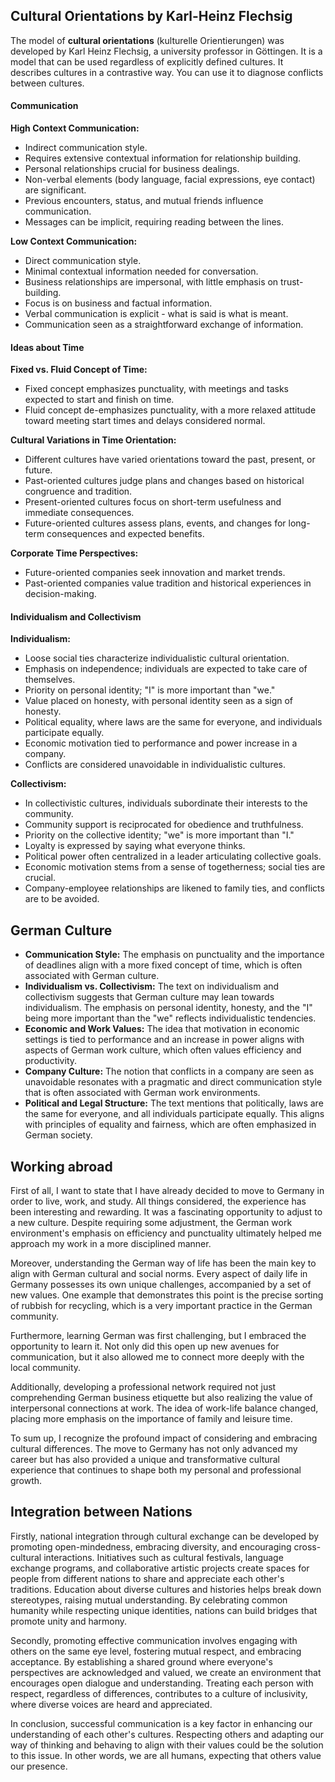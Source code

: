 ## Cultural Orientations by Karl-Heinz Flechsig

The model of **cultural orientations** (kulturelle Orientierungen) was developed by Karl Heinz Flechsig, a university professor in Göttingen. It is a model that can be used regardless of explicitly defined cultures. It describes cultures in a contrastive way. You can use it to diagnose conflicts between cultures.

#### Communication
**High Context Communication:**
- Indirect communication style.
- Requires extensive contextual information for relationship building.
- Personal relationships crucial for business dealings.
- Non-verbal elements (body language, facial expressions, eye contact) are significant.
- Previous encounters, status, and mutual friends influence communication.
- Messages can be implicit, requiring reading between the lines.

**Low Context Communication:**
- Direct communication style.
- Minimal contextual information needed for conversation.
- Business relationships are impersonal, with little emphasis on trust-building.
- Focus is on business and factual information.
- Verbal communication is explicit - what is said is what is meant.
- Communication seen as a straightforward exchange of information.

#### Ideas about Time
**Fixed vs. Fluid Concept of Time:**
- Fixed concept emphasizes punctuality, with meetings and tasks expected to start and finish on time.
- Fluid concept de-emphasizes punctuality, with a more relaxed attitude toward meeting start times and delays considered normal.

**Cultural Variations in Time Orientation:**
- Different cultures have varied orientations toward the past, present, or future.
- Past-oriented cultures judge plans and changes based on historical congruence and tradition.
- Present-oriented cultures focus on short-term usefulness and immediate consequences.
- Future-oriented cultures assess plans, events, and changes for long-term consequences and expected benefits.

**Corporate Time Perspectives:**
- Future-oriented companies seek innovation and market trends.
- Past-oriented companies value tradition and historical experiences in decision-making.

#### Individualism and Collectivism
**Individualism:**
- Loose social ties characterize individualistic cultural orientation.
- Emphasis on independence; individuals are expected to take care of themselves.
- Priority on personal identity; "I" is more important than "we."
- Value placed on honesty, with personal identity seen as a sign of honesty.
- Political equality, where laws are the same for everyone, and individuals participate equally.
- Economic motivation tied to performance and power increase in a company.
- Conflicts are considered unavoidable in individualistic cultures.

**Collectivism:**
- In collectivistic cultures, individuals subordinate their interests to the community.
- Community support is reciprocated for obedience and truthfulness.
- Priority on the collective identity; "we" is more important than "I."
- Loyalty is expressed by saying what everyone thinks.
- Political power often centralized in a leader articulating collective goals.
- Economic motivation stems from a sense of togetherness; social ties are crucial.
- Company-employee relationships are likened to family ties, and conflicts are to be avoided.

## German Culture
- **Communication Style:** The emphasis on punctuality and the importance of deadlines align with a more fixed concept of time, which is often associated with German culture.
- **Individualism vs. Collectivism:** The text on individualism and collectivism suggests that German culture may lean towards individualism. The emphasis on personal identity, honesty, and the "I" being more important than the "we" reflects individualistic tendencies.
- **Economic and Work Values:** The idea that motivation in economic settings is tied to performance and an increase in power aligns with aspects of German work culture, which often values efficiency and productivity.
- **Company Culture:** The notion that conflicts in a company are seen as unavoidable resonates with a pragmatic and direct communication style that is often associated with German work environments.
- **Political and Legal Structure:** The text mentions that politically, laws are the same for everyone, and all individuals participate equally. This aligns with principles of equality and fairness, which are often emphasized in German society.

## Working abroad

First of all, I want to state that I have already decided to move to Germany in order to live, work, and study. All things considered, the experience has been interesting and rewarding. It was a fascinating opportunity to adjust to a new culture. Despite requiring some adjustment, the German work environment's emphasis on efficiency and punctuality ultimately helped me approach my work in a more disciplined manner.

Moreover, understanding the German way of life has been the main key to align with German cultural and social norms. Every aspect of daily life in Germany possesses its own unique challenges, accompanied by a set of new values. One example that demonstrates this point is the precise sorting of rubbish for recycling, which is a very important practice in the German community.

Furthermore, learning German was first challenging, but I embraced the opportunity to learn it. Not only did this open up new avenues for communication, but it also allowed me to connect more deeply with the local community.

Additionally, developing a professional network required not just comprehending German business etiquette but also realizing the value of interpersonal connections at work. The idea of work-life balance changed, placing more emphasis on the importance of family and leisure time.

To sum up, I recognize the profound impact of considering and embracing cultural differences. The move to Germany has not only advanced my career but has also provided a unique and transformative cultural experience that continues to shape both my personal and professional growth.

## Integration between Nations

Firstly, national integration through cultural exchange can be developed by promoting open-mindedness, embracing diversity, and encouraging cross-cultural interactions. Initiatives such as cultural festivals, language exchange programs, and collaborative artistic projects create spaces for people from different nations to share and appreciate each other's traditions. Education about diverse cultures and histories helps break down stereotypes, raising mutual understanding. By celebrating common humanity while respecting unique identities, nations can build bridges that promote unity and harmony.

Secondly, promoting effective communication involves engaging with others on the same eye level, fostering mutual respect, and embracing acceptance. By establishing a shared ground where everyone's perspectives are acknowledged and valued, we create an environment that encourages open dialogue and understanding. Treating each person with respect, regardless of differences, contributes to a culture of inclusivity, where diverse voices are heard and appreciated.

In conclusion, successful communication is a key factor in enhancing our understanding of each other's cultures. Respecting others and adapting our way of thinking and behaving to align with their values could be the solution to this issue. In other words, we are all humans, expecting that others value our presence.
